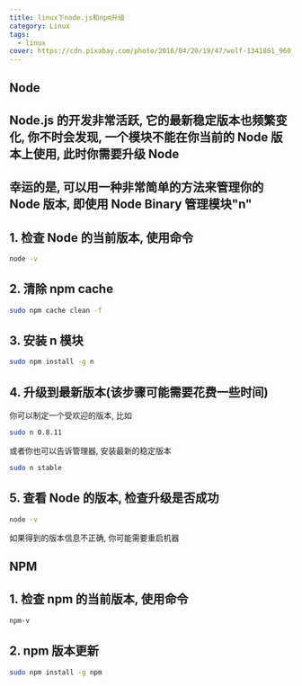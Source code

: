 ```yaml
---
title: linux下node.js和npm升级
category: Linux
tags:
  - linux
cover: https://cdn.pixabay.com/photo/2016/04/20/19/47/wolf-1341881_960_720.jpg
---
```



## Node

## Node.js 的开发非常活跃, 它的最新稳定版本也频繁变化, 你不时会发现, 一个模块不能在你当前的 Node 版本上使用, 此时你需要升级 Node

## 幸运的是, 可以用一种非常简单的方法来管理你的 Node 版本, 即使用 Node Binary 管理模块"n"

## 1. 检查 Node 的当前版本, 使用命令

```bash
node -v  

```

## 2. 清除 npm cache

```bash
sudo npm cache clean -f   
```

## 3. 安装 n 模块

```bash
sudo npm install -g n    

```

## 4. 升级到最新版本(该步骤可能需要花费一些时间)

 你可以制定一个受欢迎的版本, 比如

```bash
sudo n 0.8.11   
```

或者你也可以告诉管理器, 安装最新的稳定版本

``` bash
sudo n stable  
```

## 5. 查看 Node 的版本, 检查升级是否成功

```bash
node -v  

```

如果得到的版本信息不正确, 你可能需要重启机器

## NPM

## 1. 检查 npm 的当前版本, 使用命令

```bash
npm-v  
```

## 2. npm 版本更新

``` bash
sudo npm install -g npm
```
